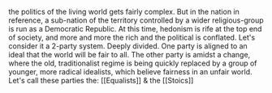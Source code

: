 the politics of the living world gets fairly complex. But in the nation in reference, a sub-nation of the territory controlled by a wider religious-group is run as a Democratic Republic. At this time, hedonism is rife at the top end of society, and more and more the rich and the political is conflated. Let's consider it a 2-party system. Deeply divided. One party is aligned to an ideal that the world will be fair to all. The other party is amidst a change, where the old, traditionalist regime is being quickly replaced by a group of younger, more radical idealists, which believe fairness in an unfair world.
Let's call these parties the:
[[Equalists]]
& the
[[Stoics]]
